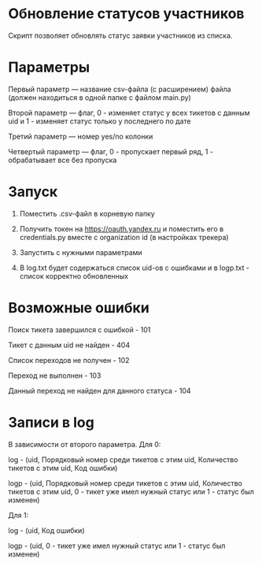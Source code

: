 # Обновление статусов участников

Скрипт позволяет обновлять статус заявки участников из списка.

# Параметры

Первый параметр — название csv-файла (с расширением) файла (должен находиться в одной папке с файлом main.py)

Второй параметр — флаг, 0 - изменяет статус у всех тикетов с данным uid и 1 - изменяет статус только у последнего по дате

Третий параметр — номер yes/no колонки

Четвертый параметр — флаг, 0 - пропускает первый ряд, 1 - обрабатывает все без пропуска

# Запуск

1) Поместить .csv-файл в корневую папку

2) Получить токен на https://oauth.yandex.ru и поместить его в credentials.py вместе с organization id (в настройках трекера)

3) Запустить с нужными параметрами

4) В log.txt будет содержаться список uid-ов с ошибками и в logp.txt - список корректно обновленных

# Возможные ошибки

Поиск тикета завершился с ошибкой - 101

Тикет с данным uid не найден - 404

Список переходов не получен - 102

Переход не выполнен - 103

Данный переход не найден для данного статуса - 104

# Записи в log

В зависимости от второго параметра. Для 0:

log - (uid, Порядковый номер среди тикетов с этим uid, Количество тикетов с этим uid, Код ошибки)

logp - (uid, Порядковый номер среди тикетов с этим uid, Количество тикетов с этим uid, 0 - тикет уже имел нужный статус или 1 - статус был изменен)

Для 1:

log - (uid, Код ошибки)

logp - (uid, 0 - тикет уже имел нужный статус или 1 - статус был изменен)